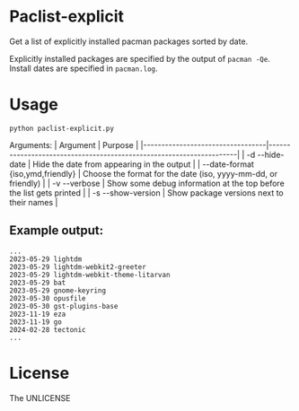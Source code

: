 # Paclist-explicit
Get a list of explicitly installed pacman packages sorted by date.

Explicitly installed packages are specified by the output of `pacman -Qe`.
Install dates are specified in `pacman.log`.

# Usage
`python paclist-explicit.py`

Arguments:
| Argument                         | Purpose                                                             |
|----------------------------------|---------------------------------------------------------------------|
| -d --hide-date                   | Hide the date from appearing in the output                          |
| --date-format {iso,ymd,friendly} | Choose the format for the date (iso, yyyy-mm-dd, or friendly)       |
| -v --verbose                     | Show some debug information at the top before the list gets printed |
| -s --show-version                | Show package versions next to their names                           |

## Example output:
```
...
2023-05-29 lightdm 
2023-05-29 lightdm-webkit2-greeter 
2023-05-29 lightdm-webkit-theme-litarvan 
2023-05-29 bat 
2023-05-29 gnome-keyring 
2023-05-30 opusfile 
2023-05-30 gst-plugins-base 
2023-11-19 eza 
2023-11-19 go 
2024-02-28 tectonic
...
```

# License
The UNLICENSE
